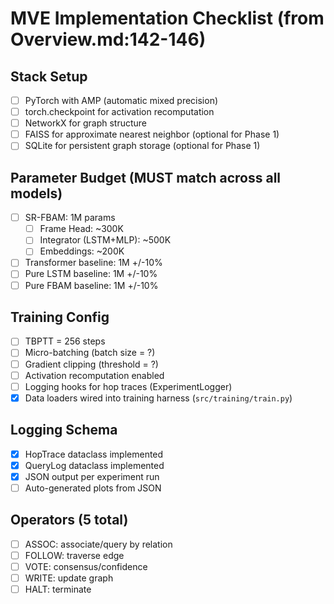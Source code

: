 # MVE Implementation Checklist (from Overview.md:142-146)

## Stack Setup
- [ ] PyTorch with AMP (automatic mixed precision)
- [ ] torch.checkpoint for activation recomputation
- [ ] NetworkX for graph structure
- [ ] FAISS for approximate nearest neighbor (optional for Phase 1)
- [ ] SQLite for persistent graph storage (optional for Phase 1)

## Parameter Budget (MUST match across all models)
- [ ] SR-FBAM: 1M params
  - [ ] Frame Head: ~300K
  - [ ] Integrator (LSTM+MLP): ~500K
  - [ ] Embeddings: ~200K
- [ ] Transformer baseline: 1M +/-10%
- [ ] Pure LSTM baseline: 1M +/-10%
- [ ] Pure FBAM baseline: 1M +/-10%

## Training Config
- [ ] TBPTT = 256 steps
- [ ] Micro-batching (batch size = ?)
- [ ] Gradient clipping (threshold = ?)
- [ ] Activation recomputation enabled
- [ ] Logging hooks for hop traces (ExperimentLogger)
- [x] Data loaders wired into training harness (`src/training/train.py`)

## Logging Schema
- [x] HopTrace dataclass implemented
- [x] QueryLog dataclass implemented
- [x] JSON output per experiment run
- [ ] Auto-generated plots from JSON

## Operators (5 total)
- [ ] ASSOC: associate/query by relation
- [ ] FOLLOW: traverse edge
- [ ] VOTE: consensus/confidence
- [ ] WRITE: update graph
- [ ] HALT: terminate
